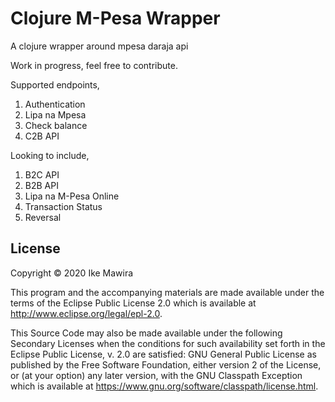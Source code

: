 # Clojure M-Pesa Wrapper

A clojure wrapper around mpesa daraja api

Work in progress, feel free to contribute.

Supported endpoints,
1. Authentication
2. Lipa na Mpesa
3. Check balance
4. C2B API

Looking to include, 
1. B2C API
2. B2B API
3. Lipa na M-Pesa Online
4. Transaction Status
5. Reversal


## License

Copyright © 2020 Ike Mawira

This program and the accompanying materials are made available under the
terms of the Eclipse Public License 2.0 which is available at
http://www.eclipse.org/legal/epl-2.0.

This Source Code may also be made available under the following Secondary
Licenses when the conditions for such availability set forth in the Eclipse
Public License, v. 2.0 are satisfied: GNU General Public License as published by
the Free Software Foundation, either version 2 of the License, or (at your
option) any later version, with the GNU Classpath Exception which is available
at https://www.gnu.org/software/classpath/license.html.
